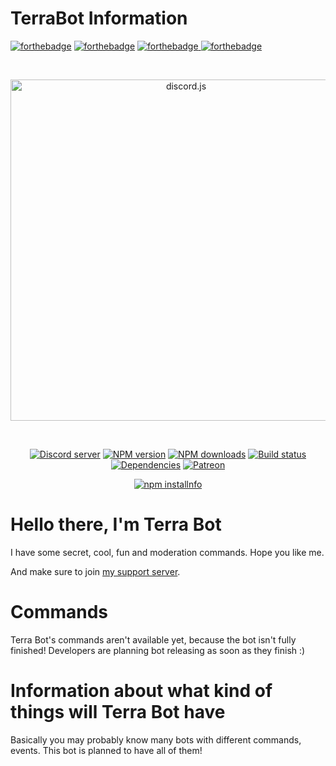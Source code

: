 # TerraBot Information

<div class="container is-widescreen">

<div class="longdescription">
<div class="content">
							
<p><a target="_blank" onclick="trackCampaignWebClick('auctions-4-1', 'description');" rel="nofollow" href="https://discord.gg/n3bYNS"><img alt="forthebadge" src="https://forthebadge.com/images/badges/built-with-love.svg"></a> 
<a target="_blank" onclick="trackCampaignWebClick('auctions-4-1', 'description');" rel="nofollow" href="https://discord.gg/n3bYNS"><img alt="forthebadge" src="https://forthebadge.com/images/badges/made-with-javascript.svg"></a>
<a target="_blank" onclick="trackCampaignWebClick('auctions-4-1', 'description');" rel="nofollow" href="https://discord.gg/n3bYNS"><img alt="forthebadge" src="https://forthebadge.com/images/badges/built-by-developers.svg"</a>
<a target="_blank" onclick="trackCampaignWebClick('auctions-4-1', 'description');" rel="nofollow" href="https://discord.gg/n3bYNS"><img alt="forthebadge" src="https://forthebadge.com/images/badges/uses-js.svg"</a></p>
<a target="_blank" onclick="trackCampaignWebClick('auctions-4-1', 'description');" rel="nofollow" href="https://top.gg/bot/590915364376805387">
</a>
<div align="center">
  <br />
  <p>
    <a href="https://discord.gg/n3bYNS"><img src="https://imgur.com/bMJlJIL.png" width="546" alt="discord.js" /></a>
  </p>
  <br />
  <p>
    <a href="https://discord.gg/bRCvFy9"><img src="https://canary.discordapp.com/api/guilds/635209285302747136/embed.png" alt="Discord server" /></a>
    <a href="https://www.npmjs.com/package/discord.js"><img src="https://img.shields.io/npm/v/discord.js.svg?maxAge=3600" alt="NPM version" /></a>
    <a href="https://www.npmjs.com/package/discord.js"><img src="https://img.shields.io/npm/dt/discord.js.svg?maxAge=3600" alt="NPM downloads" /></a>
    <a href="https://github.com/discordjs/discord.js/actions"><img src="https://github.com/discordjs/discord.js/workflows/Testing/badge.svg" alt="Build status" /></a>
    <a href="https://david-dm.org/discordjs/discord.js"><img src="https://img.shields.io/david/discordjs/discord.js.svg?maxAge=3600" alt="Dependencies" /></a>
    <a href="https://www.patreon.com/discordjs"><img src="https://img.shields.io/badge/donate-patreon-F96854.svg" alt="Patreon" /></a>
  </p>
  <p>
    <a href="https://nodei.co/npm/discord.js/"><img src="https://nodei.co/npm/discord.js.png?downloads=true&stars=true" alt="npm installnfo" /></a>
  </p>
</div>

# Hello there, I'm Terra Bot

<p>I have some secret, cool, fun and moderation commands. Hope you like me.</p>
<p>And make sure to join <a target="_blank" onclick="trackCampaignWebClick('auctions-4-1', 'description');" rel="nofollow" href="https://discord.gg/n3bYNS">my support server</a>.</p>


# Commands

<p> Terra Bot's commands aren't available yet, because the bot isn't fully finished! Developers are planning bot releasing as soon as they finish :) <p>

# Information about what kind of things will Terra Bot have

<p> Basically you may probably know many bots with different commands, events. This bot is planned to have all of them!<p>

